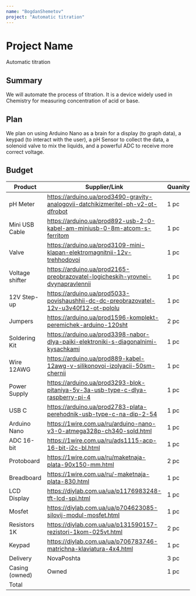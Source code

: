 ```yaml
---
name: "BogdanShemetov"
project: "Automatic titration"
---
```


# Project Name
Automatic titration

## Summary

We will automate the process of titration. It is a device widely used in Chemistry for measuring concentration of acid or base.

## Plan

We plan on using Arduino Nano as a brain for a display (to graph data), a keypad (to interact with the user), a  pH Sensor to collect the data, a solenoid valve to  mix the liquids, and a powerful ADC to receive more correct voltage.

## Budget


| Product         | Supplier/Link                                                                          | Quanity | Cost    |
| --------------- | ---------------------------------------------------------------------------------------| ------- | ------- |
| pH Meter        | https://arduino.ua/prod3490-gravity-analogovii-datchikizmeritel-ph-v2-ot-dfrobot 	   | 1 pc    | $49,19  |
| Mini USB Cable  | https://arduino.ua/prod892-usb-2-0-kabel-am-miniusb-0-8m-atcom-s-ferritom              | 1 pc    | $1,27   |
| Valve           | https://arduino.ua/prod3109-mini-klapan-elektromagnitnii-12v-trehhodovoi               | 1 pc    | $3,68   |
| Voltage shifter | https://arduino.ua/prod2165-preobrazovatel-logicheskih-yrovnei-dvynapravlennii         | 1 pc    | $0,53   |
| 12V Step-up     | https://arduino.ua/prod5033-povishaushhii-dc-dc-preobrazovatel-12v-u3v40f12-ot-pololu  | 1 pc    | $12,19  |
| Jumpers         | https://arduino.ua/prod1596-komplekt-peremichek-arduino-120sht                         | 2 pc    | $2,68   |
| Soldering Kit   | https://arduino.ua/prod3398-nabor-dlya-paiki-elektroniki-s-diagonalnimi-kysachkami     | 1 pc    | $24,41  |
| Wire 12AWG      | https://arduino.ua/prod889-kabel-12awg-v-silikonovoi-izolyacii-50sm-chernii            | 1 pc    | $1,41   |
| Power Supply    | https://arduino.ua/prod3293-blok-pitaniya-5v-3a-usb-type-c-dlya-raspberry-pi-4         | 1 pc    | $4,84   |
| USB C           | https://arduino.ua/prod2783-plata-perehodnik-usb-type-c-na-dip-2-54                    | 1 pc    | $0,33   |
| Arduino Nano    | https://1wire.com.ua/ru/arduino-nano-v3-0-atmega328p-ch340-sold.html                   | 1 pc    | $6,33   |
| ADC 16-bit      | https://1wire.com.ua/ru/ads1115-acp-16-bit-i2c-bl.html                                 | 1 pc    | $5,54   |
| Protoboard      | https://1wire.com.ua/ru/maketnaja-plata-90x150-mm.html                                 | 2 pc    | $2,33   |
| Breadboard      | https://1wire.com.ua/ru/-maketnaja-plata-830.html                                      | 1 pc    | $2,37   |
| LCD Display     | https://diylab.com.ua/ua/p1176983248-tft-lcd-spi.html                                  | 1 pc    | $17,69  |
| Mosfet          | https://diylab.com.ua/ua/p704623085-silovij-modul-mosfet.html                          | 1 pc    | $2,09   |
| Resistors 1K    | https://diylab.com.ua/ua/p131590157-rezistori-1kom-025vt.html                          | 2 pc    | $0,13   |
| Keypad          | https://diylab.com.ua/ua/p706783746-matrichna-klaviatura-4x4.html                      | 1 pc    | $3,44   |
| Delivery        | NovaPoshta                                                                             | 3 pc    | $2,03   |
| Casing (owned)  | Owned                                                                                  | 1 pc    | $0      |
| Total           |                                                                                        |         | $138.92 |
